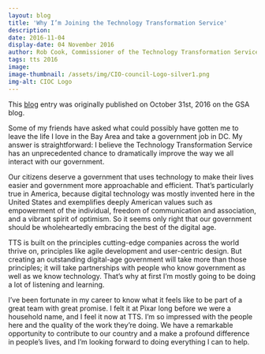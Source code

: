 ```yaml
---
layout: blog
title: 'Why I’m Joining the Technology Transformation Service'
description:
date: 2016-11-04
display-date: 04 November 2016
author: Rob Cook, Commissioner of the Technology Transformation Service
tags: tts 2016
image:
image-thumbnail: /assets/img/CIO-council-Logo-silver1.png
img-alt: CIOC Logo
---
```

This [blog](https://gsablogs.gsa.gov/gsablog/2016/10/31/why-im-joining-the-technology-transformation-service/) entry was originally published on October 31st, 2016 on the GSA blog.

Some of my friends have asked what could possibly have gotten me to leave the life I love in the Bay Area and take a government job in DC. My answer is straightforward: I believe the Technology Transformation Service has an unprecedented chance to dramatically improve the way we all interact with our government.

Our citizens deserve a government that uses technology to make their lives easier and government more approachable and efficient. That’s particularly true in America, because digital technology was mostly invented here in the United States and exemplifies deeply American values such as empowerment of the individual, freedom of communication and association, and a vibrant spirit of optimism. So it seems only right that our government should be wholeheartedly embracing the best of the digital age.

TTS is built on the principles cutting-edge companies across the world thrive on, principles like agile development and user-centric design. But creating an outstanding digital-age government will take more than those principles; it will take partnerships with people who know government as well as we know technology. That’s why at first I’m mostly going to be doing a lot of listening and learning.

I’ve been fortunate in my career to know what it feels like to be part of a great team with great promise. I felt it at Pixar long before we were a household name, and I feel it now at TTS. I’m so impressed with the people here and the quality of the work they’re doing. We have a remarkable opportunity to contribute to our country and a make a profound difference in people’s lives, and I’m looking forward to doing everything I can to help.
